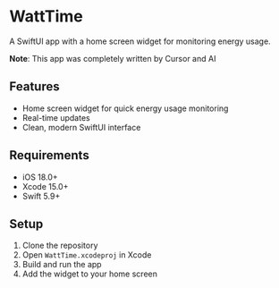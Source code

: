 # WattTime

A SwiftUI app with a home screen widget for monitoring energy usage.

**Note**: This app was completely written by Cursor and AI

## Features

- Home screen widget for quick energy usage monitoring
- Real-time updates
- Clean, modern SwiftUI interface

## Requirements

- iOS 18.0+
- Xcode 15.0+
- Swift 5.9+

## Setup

1. Clone the repository
2. Open `WattTime.xcodeproj` in Xcode
3. Build and run the app
4. Add the widget to your home screen

